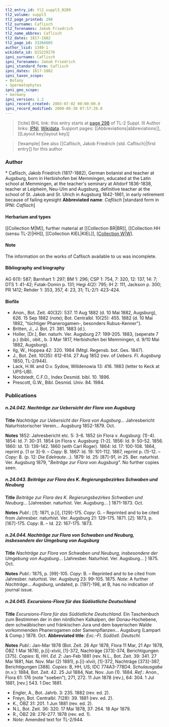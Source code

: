 ```yaml
---
tl2_entry_id: tl2_suppl3_0289
tl2_volume: suppl3
tl2_page_printed: 298
tl2_surname: Caflisch
tl2_forenames: Jakob Friedrich
tl2_name_abbrev: Caflisch
tl2_dates: 1817-1882
tl2_page_id: 33266605
author_lsid: 1349-1
wikidata_id: Q15229276
ipni_surname: Caflisch
ipni_forenames: Jakob Friedrich
ipni_standard_form: Caflisch
ipni_dates: 1817-1882
ipni_taxon_scope: 
- Botany
- Spermatophytes
ipni_geo_scope: 
- Germany
ipni_version: 1.2
ipni_record_created: 2003-07-02 00:00:00.0
ipni_record_modified: 2008-06-30 07:57:20.0
---
```


> [!cite] BHL link: this entry starts at [page 298](https://www.biodiversitylibrary.org/page/33266605) of TL-2 Suppl. III
> Author links: [IPNI](https://www.ipni.org/a/1349-1), [Wikidata](https://www.wikidata.org/wiki/Q15229276). Support pages: [[Abbreviations|abbreviations]], [[Layout key|layout key]]

> [!example] See also [[Caflisch, Jakob Friedrich {std. Caflisch}|first entry]] for this author

### Author

\* Caflisch, Jakob Friedrich (1817-1882), German botanist and teacher at Augsburg, born in Herbishofen bei Memmingen, educated at the Latin school at Memmingen, at the teacher's seminary at Altdorf 1836-1838, teacher at Leipheim, Neu-Ulm and Augsburg, definitive teacher at the school of St. Jakob and St. Ulrich in Augsburg 1842-1861, in early retirement because of failing eyesight 
**Abbreviated name**: *Caflisch* \[standard form in IPNI: *Caflisch*\]

#### Herbarium and types

[[Collection M|M]], further material at [[Collection BR|BR]], [[Collection HH (sensu TL-2)|HH]], [[Collection KIEL|KIEL]], [[Collection W|W]](Orch).

#### Note

The information on the works of Caflisch available to us was incomplete.

#### Bibliography and biography

AG 6(1): 587; Barnhart 1: 297; BM 1: 296; CSP 1: 754, 7: 320, 12: 137, 14: 7; DTS 1: 41-42; Futak-Domin p. 131; Hegi 4(2): 795; IH 2: 111, Jackson p. 300; PR 1412; Rehder 1: 353, 357, 4: 23, 31; TL-2/1: 423-424.

#### Biofile

- Anon., Bot. Zeit. 40(32): 537. 11 Aug 1882 (d. 10 Mai 1882, Augsburg), 626. 15 Sep 1882 (note); Bot. Centralbl. 10(25): 455. 1882 (d. 10 Mai 1882, "tüchtiger Phanerogamen-, besonders Rubus-Kenner").
- Britten, J., J. Bot. 21: 381. 1883 (d.).
- Holler, \[Dr.\], Ber. naturh. Ver. Augsburg 27: 199-205. 1883, (seperate 7 p.) (bibl., obit., b. 3 Mar 1817, Herbishofen bei Memmingen, d. 9/10 Mai 1882, Augsburg).
- Ilg, W., Hoppea 42: 320. 1984 (Mitgl. Regensb. bot. Ges. 1847).
- J., Bot. Zeit. 10(35): 612-614. 27 Aug 1852 (rev. of *Uebers. Fl. Augsburg* 1850, TL-2/944).
- Lack, H.W. and O.v. Sydow, Willdenowia 13: 416. 1983 (letter to Keck at UPS-UB).
- Nordstedt, C.F.O., Index Desmid. bibl. 10. 1896.
- Prescott, G.W., Bibl. Desmid. Univ. 84. 1984.

### Publications

##### n.24.042. Nachträge zur Uebersicht der Flora von Augsburg

**Title**
*Nachträge zur Uebersicht der Flora von Augsburg*... Jahresbericht Naturhistorischer Verein... Augsburg 1852-1879. Oct.

**Notes**
1852: Jahresbericht etc. 5: 3-6. 1852 (*in* Flora v. Augsburg: (1)-4).
1854: Id. 7: 30-31. 1854 (*in* Flora v. Augsburg: \[1-2\].
1856: Id. 9: 50-52. 1856.
1860: Id. 13: 139-142. 1860 (with Carl Roger).
1864: Id. 17: 100-108. 1864, reprint p. \[1 or 3\]-9. – *Copy*: B.
1867: Id. 19: 101-112. 1867, reprint p. (1)-12. – *Copy*: B. (p. 12: *Die Edelraute*...).
1879: Id. 25: \[87\]-91, *in* 25. Ber. naturhist. Ver. Augsburg 1879, "*Beiträge zur Flora von Augsburg*".
No further copies seen.

##### n.24.043. Beiträge zur Flora des K. Regierungsbezirkes Schwaben und Neuburg

**Title**
*Beiträge zur Flora des K. Regierungsbezirkes Schwaben und Neuburg*... \[Jahresber. naturhist. Ver. Augsburg... \] 1871-1873. Oct.

**Notes**
*Publ*.: \[*1*\]: 1871, p.\[i\], \[129\]-175. *Copy*: G. – Reprinted and to be cited from Jahresber. naturhist. Ver. Augsburg 21: 129-175. 1871.
\[*2*\]: 1873, p. \[167\]-175. *Copy*: B. – Id. 22: 167-175. 1873.

##### n.24.044. Nachträge zur Flora von Schwaben und Neuburg, insbesondere der Umgebung von Augsburg

**Title**
*Nachträge zur Flora von Schwaben und Neuburg, insbesondere der Umgebung von Augsburg*... \[Jahresber. Naturhist. Ver. Augsburg... \] 1875. Oct.

**Notes**
*Publ*.: 1875, p. \[99\]-105. *Copy*: B. – Reprinted and to be cited from Jahresber. naturhist. Ver. Augsburg 23: 99-105. 1875.
*Note*: A further *Nachträge*... *Augsburg*, undated, p. \[197\]-198, at B, has no indication of journal issue.

##### n.24.045. Excursions-Flora für das Südöstliche Deutschland

**Title**
*Excursions-Flora für das Südöstliche Deutschland*. Ein Taschenbuch zum Bestimmen der in den nördlichen Kalkalpen, der Donau-Hochebene, dem schwäbischen und fränkischen Jura und dem bayerischen Walde vorkommenden Phanerogamen oder Samenpflanzen... Augsburg (Lampart & Comp.) 1878. Oct.
**Abbreviated title**: *Exc.-Fl. Südöstl. Deutschl.*

**Notes**
*Publ*.: Jan-Mar 1878 (Bot. Zeit. 26 Apr 1878, Flora 11 Mar, 21 Apr 1878, ÖBZ 1 Mai 1878), p.\[i\]-xlviii, \[1\]-372, Nachträge \[373\]-374, Berichtigungen \[375\]. *Copies*: B, HH.
*Ed. 2*: Jan-Feb 1881 (rev. N.L., Bot. Zeit. 39: 341. 27 Mai 1881, Nat. Nov. Mar (2) 1881), p.\[i\]-xlviii, \[1\]-372, Nachträge \[373\]-387, Berichtigungen \[388\]. *Copies*: B, HH, US; IDC 774A3-778D4.
*Schulausgabe* (n.v.): 1884, Bot. Zeit. 42. 25 Jul 1884, Nat. Nov. Jun (1). 1884.
*Ref*.: Anon., Flora 61: 176 (note "soeben"), 271, 272. 11 Jun 1878 (rev.), 64: 304. 1 Jul 1881, \[rev.\] 543. 1 Dec 1881.
- Engler, A., Bot. Jahrb. 3: 235. 1882 (rev. ed. 2).
- Freyn, Bot. Centralbl. 7(28): 39. 1881 (rev. ed. 2).
- K., ÖBZ 31: 201. 1 Jun 1881 (rev. ed. 2).
- N.L. Bot. Zeit. 36: 320. 17 Mai 1878, 37: 264. 18 Apr 1879.
- R., ÖBZ 28: 276-277. 1878 (rev. ed. 1).
- *Note*: Amended text for TL-2/944.

